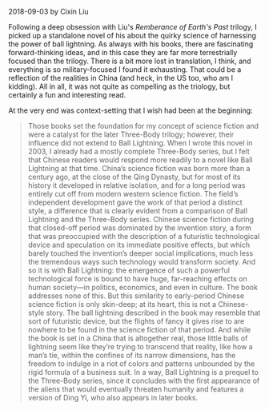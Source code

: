 2018-09-03
by Cixin Liu

Following a deep obsession with Liu's _Remberance of Earth's Past_ trilogy, I picked up a standalone novel of his about the quirky science of harnessing the power of ball lightning. As always with his books, there are fascinating forward-thinking ideas, and in this case they are far more terrestrially focused than the trilogy. There is a bit more lost in translation, I think, and everything is so military-focused I found it exhausting. That could be a reflection of the realities in China (and heck, in the US too, who am I kidding). All in all, it was not quite as compelling as the triology, but certainly a fun and interesting read.

At the very end was context-setting that I wish had been at the beginning:

> Those books set the foundation for my concept of science fiction and were a catalyst for the later Three-Body trilogy; however, their influence did not extend to Ball Lightning. When I wrote this novel in 2003, I already had a mostly complete Three-Body series, but I felt that Chinese readers would respond more readily to a novel like Ball Lightning at that time. China’s science fiction was born more than a century ago, at the close of the Qing Dynasty, but for most of its history it developed in relative isolation, and for a long period was entirely cut off from modern western science fiction. The field’s independent development gave the work of that period a distinct style, a difference that is clearly evident from a comparison of Ball Lightning and the Three-Body series. Chinese science fiction during that closed-off period was dominated by the invention story, a form that was preoccupied with the description of a futuristic technological device and speculation on its immediate positive effects, but which barely touched the invention’s deeper social implications, much less the tremendous ways such technology would transform society. And so it is with Ball Lightning: the emergence of such a powerful technological force is bound to have huge, far-reaching effects on human society—in politics, economics, and even in culture. The book addresses none of this. But this similarity to early-period Chinese science fiction is only skin-deep; at its heart, this is not a Chinese-style story. The ball lightning described in the book may resemble that sort of futuristic device, but the flights of fancy it gives rise to are nowhere to be found in the science fiction of that period. And while the book is set in a China that is altogether real, those little balls of lightning seem like they’re trying to transcend that reality, like how a man’s tie, within the confines of its narrow dimensions, has the freedom to indulge in a riot of colors and patterns unbounded by the rigid formula of a business suit. In a way, Ball Lightning is a prequel to the Three-Body series, since it concludes with the first appearance of the aliens that would eventually threaten humanity and features a version of Ding Yi, who also appears in later books.


